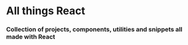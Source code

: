 # All things React
### Collection of projects, components, utilities and snippets all made with React
